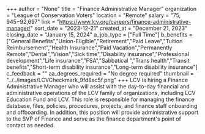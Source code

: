 +++
author = "None"
title = "Finance Administrative Manager"
organization = "League of Conservation Voters"
location = "Remote"
salary = "$75,945 -$92,697"
link = "https://www.lcv.org/careers/finance-administrative-manager/"
sort_date = "2023-12-21"
created_at = "December 21, 2023"
closing_date = "January 15, 2024"
a_job_type = ["Full Time"]
b_benefits = ["General Benefits","Union-Eligible","Retirement","Paid Leave","Tuition Reimbursement","Health Insurance","Paid Vacation","Permanently Remote","Dental","Vision","Sick time","Disability insurance","Professional development","Life insurance","FSA","Sabbatical ","Trans health","Transit benefits","Short-term disability insurance","Long-term disability insurance"]
c_feedback = ""
aa_degrees_required = "No degree required"
thumbnail = "../../images/LCVCheckmark_9fd8ac5f.png"
+++
LCV is hiring a Finance Administrative Manager who will assist with the day-to-day financial and administrative operations of the LCV family of organizations, including LCV Education Fund and LCV. This role is responsible for managing the finance database, files, policies, procedures, projects, and finance staff onboarding and offboarding. In addition, this position will provide administrative support to the SVP of Finance and serve as the finance department's point of contact as needed.
